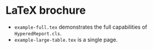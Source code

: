 # LaTeX brochure

- `example-full.tex` demonstrates the full capabilities of `HyperedReport.cls`.
- `example-large-table.tex` is a single page.
